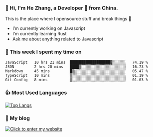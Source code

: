 ### 👋 Hi, I'm He Zhang, a Developer 🚀 from China.

This is the place where I opensource stuff and break things :rofl:

- I’m currently working on Javascript
- I’m currently learning Rust
- Ask me about anything related to Javascript

### 💪 This week I spent my time on 
<!--START_SECTION:waka-->
```text
JavaScript   10 hrs 21 mins  ██████████████████▓░░░░░░   74.19 % 
JSON         2 hrs 20 mins   ████▒░░░░░░░░░░░░░░░░░░░░   16.73 % 
Markdown     45 mins         █▒░░░░░░░░░░░░░░░░░░░░░░░   05.47 % 
TypeScript   10 mins         ▒░░░░░░░░░░░░░░░░░░░░░░░░   01.19 % 
Git Config   8 mins          ▒░░░░░░░░░░░░░░░░░░░░░░░░   01.03 % 
```
<!--END_SECTION:waka-->

### 👍 Most Used Languages
[![Top Langs](https://github-readme-stats.vercel.app/api/top-langs/?username=zhanghecool&layout=compact)](https://zhanghe.cool)

### 🌈 My blog 
[![Click to enter my website](https://cdn.jsdelivr.net/gh/zhanghecool/assets/images/gif/zhanghecools.gif)](https://zhanghe.cool)
